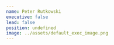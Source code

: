 ```yaml
---
name: Peter Rutkowski
executive: false
lead: false
position: undefined
image: ../assets/default_exec_image.png
---
```

